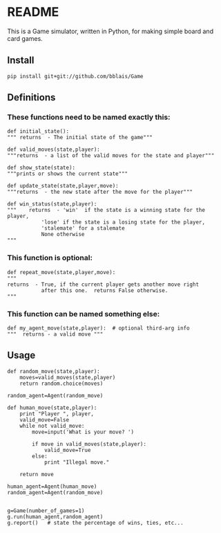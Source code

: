 # README #

This is a Game simulator, written in Python, for making simple board and card games.

## Install

    pip install git+git://github.com/bblais/Game

## Definitions

### These functions need to be named exactly this:

    def initial_state(): 
    """ returns  - The initial state of the game"""
    
    def valid_moves(state,player):
    """returns  - a list of the valid moves for the state and player"""

    def show_state(state):
    """prints or shows the current state"""

    def update_state(state,player,move):
    """returns  - the new state after the move for the player"""

    def win_status(state,player):
    """    returns  - 'win'  if the state is a winning state for the player, 
               'lose' if the state is a losing state for the player,
               'stalemate' for a stalemate
               None otherwise
    """


### This function is optional:

    def repeat_move(state,player,move):
    """
    returns  - True, if the current player gets another move right 
               after this one.  returns False otherwise.
    """

### This function can be named something else:

    def my_agent_move(state,player):  # optional third-arg info
    """  returns - a valid move """
   
## Usage

    def random_move(state,player):    
        moves=valid_moves(state,player)
        return random.choice(moves)
    
    random_agent=Agent(random_move)

    def human_move(state,player):
        print "Player ", player,
        valid_move=False
        while not valid_move:
            move=input('What is your move? ')

            if move in valid_moves(state,player):
                valid_move=True
            else:
                print "Illegal move."

        return move

    human_agent=Agent(human_move)
    random_agent=Agent(random_move)


    g=Game(number_of_games=1)
    g.run(human_agent,random_agent)
    g.report()   # state the percentage of wins, ties, etc...
